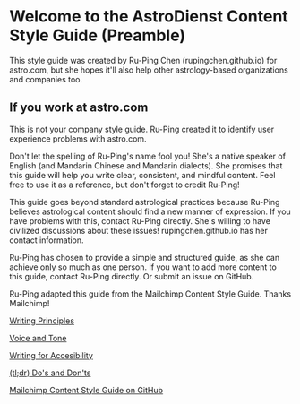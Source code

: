 # Welcome to the AstroDienst Content Style Guide (Preamble)

This style guide was created by Ru-Ping Chen (rupingchen.github.io) for astro.com, but she hopes it'll also help other astrology-based organizations and companies too.

## If you work at astro.com

This is not your company style guide. Ru-Ping created it to identify user experience problems with astro.com. 

Don't let the spelling of Ru-Ping's name fool you! She's a native speaker of English (and Mandarin Chinese and Mandarin dialects). She promises that this guide will help you write clear, consistent, and mindful content. Feel free to use it as a reference, but don't forget to credit Ru-Ping!

This guide goes beyond standard astrological practices because Ru-Ping believes astrological content should find a new manner of expression. If you have problems with this, contact Ru-Ping directly. She's willing to have civilized discussions about these issues! rupingchen.github.io has her contact information.

Ru-Ping has chosen to provide a simple and structured guide, as she can achieve only so much as one person. If you want to add more content to this guide, contact Ru-Ping directly. Or submit an issue on GitHub.

Ru-Ping adapted this guide from the Mailchimp Content Style Guide. Thanks Mailchimp!


[Writing Principles](01-writing-principles.html.md)

[Voice and Tone](02-voice-and-tone.html.md)

[Writing for Accesibility](03-writing-for-accessibility.html.md)

[(tl;dr) Do's and Don'ts](04-tl;dr-dos-and-donts.html.md)


[Mailchimp Content Style Guide on GitHub](https://github.com/mailchimp/content-style-guide)
